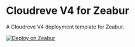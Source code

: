 # Cloudreve V4 for Zeabur

A Cloudreve V4 deployment template for Zeabur.

[![Deploy on Zeabur](https://zeabur.com/button.svg)](https://zeabur.com/templates/DOT1PH?referralCode=AH-dark)
